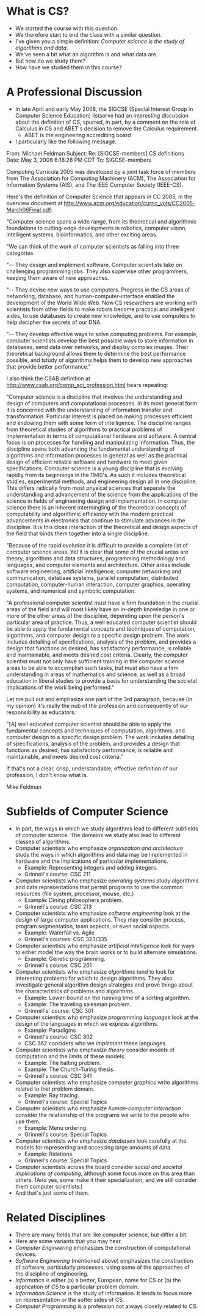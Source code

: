 What is CS?
===========
* We started the course with this question.
* We therefore start to end the class with a similar question.
* I've given you a simple definition:
  *Computer science is the study of algorithms and data.*
* We've seen a bit what an algorithm is and what data are.
* But how do we study them?
* How have we studied them in this course?

A Professional Discussion
=========================
* In late April and early May 2008, the SIGCSE (Special Interest Group
  in Computer Science Education) listserve had an interesting discussion
  about the definition of CS, spurred, in part, by a comment on the role
  of Calculus in CS and ABET's decision to remove the Calculus requirement.
    * ABET is the engineering accrediting board
* I particularly like the following message.

From:   Michael Feldman
Subject: Re: [SIGCSE-members] CS definitions
Date: May 3, 2008 6:18:28 PM CDT
To:   SIGCSE-members

Computing Curricula 2005 was developed by a joint task force of members
from The Association for Computing Machinery (ACM), The Association for
Information Systems (AIS), and The IEEE Computer Society (IEEE-CS).

Here's the definition of Computer Science that appears in CC 2005, in
the overview document at
http://www.acm.org/education/curric_vols/CC2005-March06Final.pdf:

"Computer science spans a wide range, from its theoretical and
algorithmic foundations to cutting-edge developments in robotics,
computer vision, intelligent systems, bioinformatics, and other exciting
areas.

"We can think of the work of computer scientists as falling into three
categories.

"-- They design and implement software.  Computer scientists take on
challenging programming jobs. They also supervise other programmers,
keeping them aware of new approaches.

"-- They devise new ways to use computers.  Progress in the CS areas of
networking, database, and human-computer-interface enabled the
development of the World Wide Web.  Now CS researchers are working with
scientists from other fields to make robots become practical and
intelligent aides, to use databases to create new knowledge, and to use
computers to help decipher the secrets of our DNA.

"-- They develop effective ways to solve computing problems.  For
example, computer scientists develop the best possible ways to store
information in databases, send data over networks, and display complex
images. Their theoretical background allows them to determine the best
performance possible, and tstudy of algorithms helps them to develop new
approaches that provide better performance."

I also think the CSAB definition at
http://www.csab.org/comp_sci_profession.html
bears repeating:

"Computer science is a discipline that involves the understanding and
design of computers and computational processes. In its most general
form it is concerned with the understanding of information transfer and
transformation. Particular interest is placed on making processes
efficient and endowing them with some form of intelligence. The
discipline ranges from theoretical studies of algorithms to practical
problems of implementation in terms of computational hardware and
software. A central focus is on processes for handling and manipulating
information. Thus, the discipline spans both advancing the fundamental
understanding of algorithms and information processes in general as well
as the practical design of efficient reliable software and hardware to
meet given specifications. Computer science is a young discipline that
is evolving rapidly from its beginnings in the 1940's. As such it
includes theoretical studies, experimental methods, and engineering
design all in one discipline. This differs radically from most physical
sciences that separate the understanding and advancement of the science
from the applications of the science in fields of engineering design and
implementation. In computer science there is an inherent intermingling
of the theoretical concepts of computability and algorithmic efficiency
with the modern practical advancements in electronics that continue to
stimulate advances in the discipline. It is this close interaction of
the theoretical and design aspects of the field that binds them together
into a single discipline.

"Because of the rapid evolution it is difficult to provide a complete
list of computer science areas. Yet it is clear that some of the crucial
areas are theory, algorithms and data structures, programming
methodology and languages, and computer elements and architecture. Other
areas include software engineering, artificial intelligence, computer
networking and communication, database systems, parallel computation,
distributed computation, computer-human interaction, computer graphics,
operating systems, and numerical and symbolic computation.

"A professional computer scientist must have a firm foundation in the
crucial areas of the field and will most likely have an in-depth
knowledge in one or more of the other areas of the discipline, depending
upon the person's particular area of practice. Thus, a well educated
computer scientist should be able to apply the fundamental concepts and
techniques of computation, algorithms, and computer design to a specific
design problem. The work includes detailing of specifications, analysis
of the problem, and provides a design that functions as desired, has
satisfactory performance, is reliable and maintainable, and meets
desired cost criteria. Clearly, the computer scientist must not only
have sufficient training in the computer science areas to be able to
accomplish such tasks, but must also have a firm understanding in areas
of mathematics and science, as well as a broad education in liberal
studies to provide a basis for understanding the societal implications
of the work being performed."

Let me pull out and emphasize one part of the 3rd paragraph, because (in
my opinion) it's really the nub of the profession and consequently of
our responsibility as educators:

"[A] well educated computer scientist should be able to apply the
fundamental concepts and techniques of computation, algorithms, and
computer design to a specific design problem. The work includes
detailing of specifications, analysis of the problem, and provides a
design that functions as desired, has satisfactory performance, is
reliable and maintainable, and meets desired cost criteria."

If that's not a clear, crisp, understandable, effective definition of
our profession, I don't know what is.

Mike Feldman

Subfields of Computer Science
=============================
* In part, the ways in which we study algorithms lead to different
  subfields of computer science.  The domains we study also lead
  to different classes of algorithms.
* Computer scientists who emphasize
  *organization and architecture*
  study the ways in which algorithms and data may be implemented
  in hardware and the implications of particular implementations.
    * Example: Representing integers and adding integers.
    * Grinnell's course: CSC 211
* Computer scientists who emphasize *operating systems* study
  algorithms and data representations that permit programs to use
  the common resources (file system, processor, mouse, etc.)  
    * Example: Dining philosophers problem.
    * Grinnell's course: CSC 213
* Computer scientists who emphasize *software engineering*
  look at the design of large computer applications.  They may consider
  process, program segmentation, team aspects, or even social
  aspects.
    * Example: Waterfall vs. Agile
    * Grinnell's courses: CSC 323/335
* Computer scientists who emphasize *artificial intelligence*
  look for ways to either model the way the brain works or to build
  alternate simulations.
    * Example: Genetic programming.
    * Grinnell's course: CSC 261 
* Computer scientists who emphasize *algorithms* tend to
  look for interesting problems for which to design algorithms.  They
  also investigate general algorithm design strategies and prove
  things about the characteristics of problems and algorithms.
    * Example: Lower-bound on the running time of a sorting algorithm.
    * Example: The traveling salesman problem. 
    * Grinnell's' course: CSC 301
* Computer scientists who emphasize *programming languages* look
  at the design of the languages in which we express algorithms.
    * Example: Paradigms
    * Grinnell's course: CSC 302
    * CSC 362 considers who we *implement* these languages.
* Computer scientists who emphasize *theory* consider
  models of computation and the limits of these models.  
    * Example: The halting problem.
    * Example: The Church-Turing thesis.
    * Grinnell's course: CSC 341
* Computer scientists who emphasize *computer graphics* write
  algorithms related to that problem domain.
    * Example: Ray tracing.
    * Grinnell's course: Special Topics
* Computer scientists who emphasize *human-computer interaction*
  consider the relationship of the programs we write to the people
  who use them.
    * Example: Menu ordering.
    * Grinnell's course: Special Topics
* Computer scientists who emphasize *databases* look carefully
  at the models for representing and accessing large amounts of data.
    * Example: Relations
    * Grinnell's course: Special Topics
* Computer scientists across the board consider *social and
  societal implications of computing*, although some focus more on
  this area than others.  (And yes, some make it their specialization,
  and we still consider them computer scientists.)
* And that's just some of them.

Related Disciplines
===================
* There are many fields that are like computer science, but differ a bit.
* Here are some variants that you may hear.
* *Computer Engineering* emphasizes the construction of computational 
  devices. 
* *Software Engineering* (mentioned above) emphasizes the
  construction of software, particularly processes, using some of the
  approaches of the discipline of engineering.
* *Informatics* is either (a) a better, European, name for
  CS or (b) the application of CS to a particular problem domain.
* *Information Science* is the study of information.  It tends
  to focus more on representation or the softer sides of CS.
* *Computer Programming* is a profession not always closely
  related to CS.

